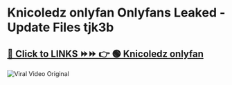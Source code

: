 
 # Knicoledz onlyfan Onlyfans Leaked - Update Files tjk3b

## <h2><a href="https://clipsfans.com/Knicoledz_onlyfan&ref=git">🔗 Click to LINKS ⏩⏩ 👉 🟢 Knicoledz onlyfan </a></h2>

<a href="https://clipsfans.com/Knicoledz_onlyfan&ref=git" rel="nofollow" data-target="animated-image.originalLink"><img src="https://i.ibb.co.com/xMMVF88/686577567.gif" alt="Viral Video Original" style="max-width: 100%; display: inline-block;" data-target="animated-image.originalImage"></a>

